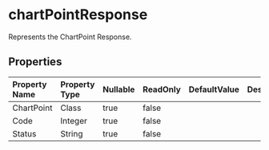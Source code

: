 # **chartPointResponse**

Represents the ChartPoint Response. 

## **Properties**

| Property Name | Property Type | Nullable |  ReadOnly | DefaultValue | Description | 
| :- | :- | :- |:- |  :- | :- |
|ChartPoint|Class|true|false |  ||
|Code|Integer|true|false |  ||
|Status|String|true|false |  ||

